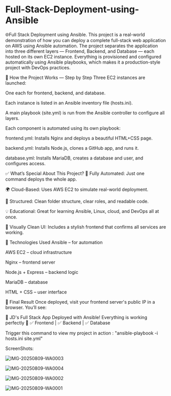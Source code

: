 # Full-Stack-Deployment-using-Ansible

🌐Full Stack Deployment using Ansible. This project is a real-world demonstration of how you can deploy a complete full-stack web application on AWS using Ansible automation. The project separates the application into three different layers — Frontend, Backend, and Database — each hosted on its own EC2 instance. Everything is provisioned and configured automatically using Ansible playbooks, which makes it a production-style project with DevOps practices.

🔧 How the Project Works — Step by Step Three EC2 instances are launched:

One each for frontend, backend, and database.

Each instance is listed in an Ansible inventory file (hosts.ini).

A main playbook (site.yml) is run from the Ansible controller to configure all layers.

Each component is automated using its own playbook:

frontend.yml: Installs Nginx and deploys a beautiful HTML+CSS page.

backend.yml: Installs Node.js, clones a GitHub app, and runs it.

database.yml: Installs MariaDB, creates a database and user, and configures access.

✅ What’s Special About This Project? 🔁 Fully Automated: Just one command deploys the whole app.

🌍 Cloud-Based: Uses AWS EC2 to simulate real-world deployment.

📂 Structured: Clean folder structure, clear roles, and readable code.

💡 Educational: Great for learning Ansible, Linux, cloud, and DevOps all at once.

🎨 Visually Clean UI: Includes a stylish frontend that confirms all services are working.

🧾 Technologies Used Ansible – for automation

AWS EC2 – cloud infrastructure

Nginx – frontend server

Node.js + Express – backend logic

MariaDB – database

HTML + CSS – user interface

🎯 Final Result Once deployed, visit your frontend server's public IP in a browser. You’ll see:

🚀 JD's Full Stack App Deployed with Ansible! Everything is working perfectly 🎯 ✅ Frontend | ✅ Backend | ✅ Database

Trigger this command to view my project in action :
     "ansible-playbook -i hosts.ini site.yml"



ScreenShots:

![IMG-20250809-WA0003](https://github.com/user-attachments/assets/6a44b249-ec39-495b-a946-0c5c272ab0ad)

![IMG-20250809-WA0004](https://github.com/user-attachments/assets/e925a29a-7e81-4c70-acc4-a1060c75a0cb)

![IMG-20250809-WA0002](https://github.com/user-attachments/assets/339f444c-54a5-4998-929e-ee61ca6d7c16)

![IMG-20250809-WA0001](https://github.com/user-attachments/assets/3a76303e-64ba-41ea-bae4-fb79d6a012a6)




